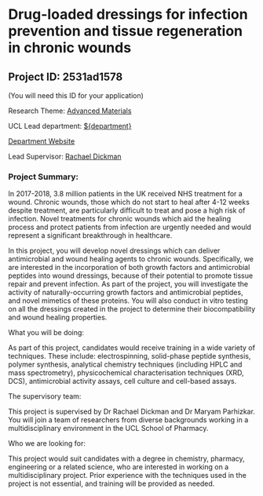 # Drug-loaded dressings for infection prevention and tissue regeneration in chronic wounds

## Project ID: **2531ad1578**
(You will need this ID for your application)

Research Theme: [Advanced Materials](../themes/advanced-materials.md)

UCL Lead department: [${department}](../departments/school-of-pharmacy.md)

[Department Website](https://www.ucl.ac.uk/pharmacy)

Lead Supervisor: [Rachael Dickman](https://profiles.ucl.ac.uk/41236)

### Project Summary:

In 2017-2018, 3.8 million patients in the UK received NHS treatment for a wound. Chronic wounds, those which do not start to heal after 4-12 weeks despite treatment, are particularly difficult to treat and pose a high risk of infection. Novel treatments for chronic wounds which aid the healing process and protect patients from infection are urgently needed and would represent a significant breakthrough in healthcare.

In this project, you will develop novel dressings which can deliver antimicrobial and wound healing agents to chronic wounds. Specifically, we are interested in the incorporation of both growth factors and antimicrobial peptides into wound dressings, because of their potential to promote tissue repair and prevent infection. As part of the project, you will investigate the activity of naturally-occurring growth factors and antimicrobial peptides, and novel mimetics of these proteins. You will also conduct in vitro testing on all the dressings created in the project to determine their biocompatibility and wound healing properties.

What you will be doing:

As part of this project, candidates would receive training in a wide variety of techniques. These include: electrospinning, solid-phase peptide synthesis, polymer synthesis, analytical chemistry techniques (including HPLC and mass spectrometry), physicochemical characterisation techniques (XRD, DCS), antimicrobial activity assays, cell culture and cell-based assays.

The supervisory team:

This project is supervised by Dr Rachael Dickman and Dr Maryam Parhizkar. You will join a team of researchers from diverse backgrounds working in a multidisciplinary environment in the UCL School of Pharmacy.

Who we are looking for:

This project would suit candidates with a degree in chemistry, pharmacy, engineering or a related science, who are interested in working on a multidisciplinary project. Prior experience with the techniques used in the project is not essential, and training will be provided as needed.
